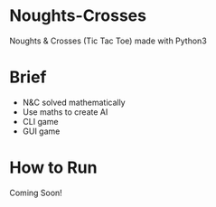# Noughts-Crosses
Noughts &amp; Crosses (Tic Tac Toe) made with Python3

# Brief

- N&amp;C solved mathematically
- Use maths to create AI
- CLI game
- GUI game

# How to Run

Coming Soon!

